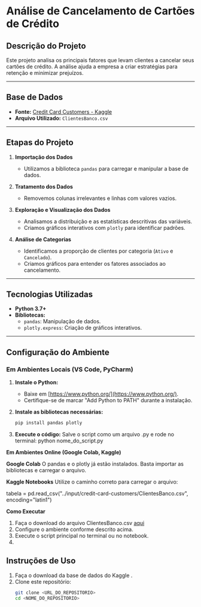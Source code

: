 # Análise de Cancelamento de Cartões de Crédito

## Descrição do Projeto

Este projeto analisa os principais fatores que levam clientes a cancelar seus cartões de crédito. A análise ajuda a empresa a criar estratégias para retenção e minimizar prejuízos.

---

## Base de Dados

- **Fonte:** [Credit Card Customers - Kaggle](https://www.kaggle.com/sakshigoyal7/credit-card-customers)  
- **Arquivo Utilizado:** `ClientesBanco.csv`

---

## Etapas do Projeto

1. **Importação dos Dados**  
   - Utilizamos a biblioteca `pandas` para carregar e manipular a base de dados.  
   
2. **Tratamento dos Dados**  
   - Removemos colunas irrelevantes e linhas com valores vazios.  

3. **Exploração e Visualização dos Dados**  
   - Analisamos a distribuição e as estatísticas descritivas das variáveis.  
   - Criamos gráficos interativos com `plotly` para identificar padrões.

4. **Análise de Categorias**  
   - Identificamos a proporção de clientes por categoria (`Ativo` e `Cancelado`).  
   - Criamos gráficos para entender os fatores associados ao cancelamento.

---

## Tecnologias Utilizadas

- **Python 3.7+**
- **Bibliotecas:**
  - `pandas`: Manipulação de dados.
  - `plotly.express`: Criação de gráficos interativos.

---

## Configuração do Ambiente

### Em Ambientes Locais (VS Code, PyCharm)

1. **Instale o Python:**  
   - Baixe em [https://www.python.org/](https://www.python.org/).  
   - Certifique-se de marcar "Add Python to PATH" durante a instalação.  

2. **Instale as bibliotecas necessárias:**  
   ```bash
   pip install pandas plotly

3. **Execute o código:**
Salve o script como um arquivo .py e rode no terminal:
python nome_do_script.py

**Em Ambientes Online (Google Colab, Kaggle)**

**Google Colab**
O pandas e o plotly já estão instalados. Basta importar as bibliotecas e carregar o arquivo.

**Kaggle Notebooks**
Utilize o caminho correto para carregar o arquivo:

tabela = pd.read_csv("../input/credit-card-customers/ClientesBanco.csv", encoding="latin1")

**Como Executar**
1. Faça o download do arquivo ClientesBanco.csv [aqui](https://www.kaggle.com/sakshigoyal7/credit-card-customers)
2. Configure o ambiente conforme descrito acima.
3. Execute o script principal no terminal ou no notebook.
4. 
## Instruções de Uso

1. Faça o download da base de dados do Kaggle .  
2. Clone este repositório:  
   ```bash
   git clone <URL_DO_REPOSITORIO>
   cd <NOME_DO_REPOSITORIO>
